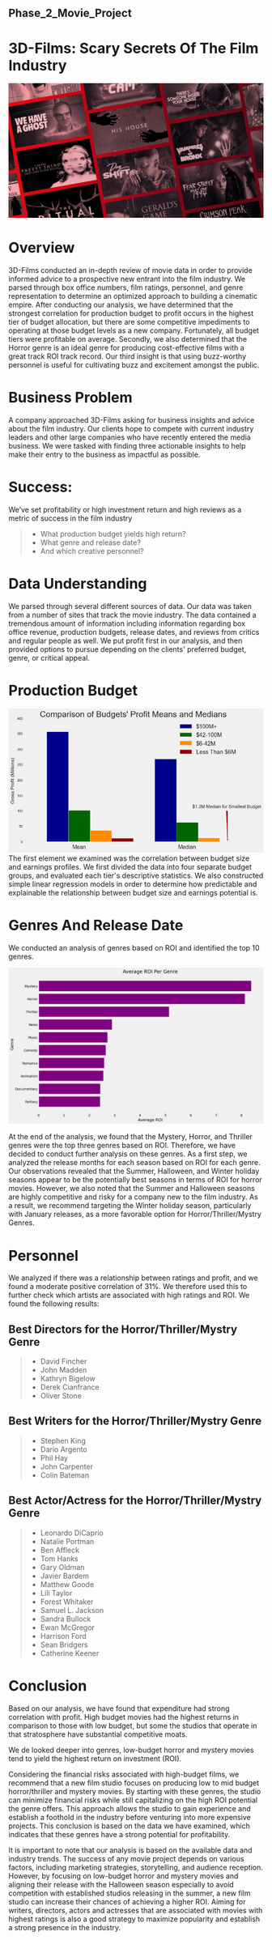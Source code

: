 ## Phase_2_Movie_Project

# 3D-Films: Scary Secrets Of The Film Industry 

![Pofit VS Ratings](images/Horror.jpg)

# Overview
3D-Films conducted an in-depth review of movie data in order to provide informed advice to a prospective new entrant into the film industry. We parsed through box office numbers, film ratings, personnel, and genre representation to determine an optimized approach to building a cinematic empire. After conducting our analysis, we have determined that the strongest correlation for production budget to profit occurs in the highest tier of budget allocation, but there are some competitive impediments to operating at those budget levels as a new company. Fortunately, all budget tiers were profitable on average. Secondly, we also determined that the Horror genre is an ideal genre for producing cost-effective films with a great track ROI track record. Our third insight is that using buzz-worthy personnel is useful for cultivating buzz and excitement amongst the public.

# Business Problem
A company approached 3D-Films asking for business insights and advice about the film industry. Our clients hope to compete with current industry leaders and other large companies who have recently entered the media business. We were tasked with finding three actionable insights to help make their entry to the business as impactful as possible.

# Success: 
We’ve set profitability or high investment return and high reviews as a metric of success in the film industry
>- What production budget yields high return?
>- What genre and release date?
>- And which creative personnel?

# Data Understanding
We parsed through several different sources of data. Our data was taken from a number of sites that track the movie industry. The data contained a tremendous amount of information including information regarding box office revenue, production budgets, release dates, and reviews from critics and regular people as well. We put profit first in our analysis, and then provided options to pursue depending on the clients' preferred budget, genre, or critical appeal.

# Production Budget

![Earnings Profiles at Different Budget Tiers](images/profit.jpg)
The first element we examined was the correlation between budget size and earnings profiles. We first divided the data into four separate budget groups, and evaluated each tier's descriptive statistics. We also constructed simple linear regression models in order to determine how predictable and explainable the relationship between budget size and earnings potential is.

# Genres And Release Date 

We conducted an analysis of genres based on ROI and identified the top 10 genres.

![Top 10 Genres Based on ROI](images/genre_top10.png)

At the end of the analysis, we found that the Mystery, Horror, and Thriller genres were the top three genres based on ROI. Therefore, we have decided to conduct further analysis on these genres. As a first step, we analyzed the release months for each season based on ROI for each genre. Our observations revealed that the Summer, Halloween, and Winter holiday seasons appear to be the potentially best seasons in terms of ROI for horror movies. However, we also noted that the Summer and Halloween seasons are highly competitive and risky for a company new to the film industry. As a result, we recommend targeting the Winter holiday season, particularly with January releases, as a more favorable option for Horror/Thriller/Mystry Genres. 

# Personnel 
We analyzed if there was a relationship between ratings and profit, and we found a moderate positive correlation of 31%.
We therefore used this to further check which artists are associated with high ratings and ROI. We found the following results:

## Best Directors for the Horror/Thriller/Mystry Genre
>- David Fincher
>- John Madden
>- Kathryn Bigelow
>- Derek Cianfrance
>- Oliver Stone

## Best Writers for the Horror/Thriller/Mystry Genre
>- Stephen King
>- Dario Argento
>- Phil Hay
>- John Carpenter
>- Colin Bateman

## Best Actor/Actress for the Horror/Thriller/Mystry Genre
>- Leonardo DiCaprio
>- Natalie Portman
>- Ben Affleck
>- Tom Hanks
>- Gary Oldman
>- Javier Bardem
>- Matthew Goode
>- Lili Taylor
>- Forest Whitaker
>- Samuel L. Jackson
>- Sandra Bullock
>- Ewan McGregor
>- Harrison Ford
>- Sean Bridgers
>- Catherine Keener

# Conclusion

Based on our analysis, we have found that expenditure had strong correlation with profit. High budget movies had the highest returns in comparison to those with low budget, but some the studios that operate in that stratosphere have substantial competitive moats. 

We de looked deeper into genres, low-budget horror and mystery movies tend to yield the highest return on investment (ROI).

Considering the financial risks associated with high-budget films, we recommend that a new film studio focuses on producing low to mid budget horror/thriller and mystery movies. By starting with these genres, the studio can minimize financial risks while still capitalizing on the high ROI potential the genre offers. This approach allows the studio to gain experience and establish a foothold in the industry before venturing into more expensive projects. This conclusion is based on the data we have examined, which indicates that these genres have a strong potential for profitability.

It is important to note that our analysis is based on the available data and industry trends. The success of any movie project depends on various factors, including marketing strategies, storytelling, and audience reception. However, by focusing on low-budget horror and mystery movies and aligning their release with the Halloween season especially to avoid competition with established studios releasing in the summer, a new film studio can increase their chances of achieving a higher ROI. Aiming for writers, directors, actors and actresses that are associated with movies with highest ratings is also a good strategy to maximize popularity and establish a strong presence in the industry.

